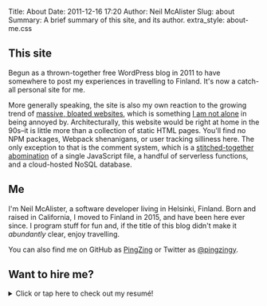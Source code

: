 Title: About
Date: 2011-12-16 17:20
Author: Neil McAlister
Slug: about
Summary: A brief summary of this site, and its author.
extra_style: about-me.css

## This site
Begun as a thrown-together free WordPress blog in 2011 to have somewhere to post my experiences in travelling to Finland. It's now a catch-all personal site for me.

More generally speaking, the site is also my own reaction to the growing trend of [massive, bloated websites](https://idlewords.com/talks/website_obesity.htm), which is something [I am not alone](http://bettermotherfuckingwebsite.com/) in being annoyed by. Architecturally, this website would be right at home in the 90s–it is little more than a collection of static HTML pages. You'll find no NPM packages, Webpack shenanigans, or user tracking silliness here. The only exception to that is the comment system, which is a [stitched-together abomination]({filename}../the-frankenstein-comment-system.md) of a single JavaScript file, a handful of serverless functions, and a cloud-hosted NoSQL database.  


## Me
I'm Neil McAlister, a software developer living in Helsinki, Finland. Born and raised in California, I moved to Finland in 2015, and have been here ever since. I program stuff for fun and, if the title of this blog didn't make it _abundantly_ clear, enjoy travelling.

You can also find me on GitHub as [PingZing](https://github.com/pingzing) or Twitter as [@pingzingy](https://twitter.com/pingzingy).

## Want to hire me?

<details markdown="1">
  <summary>Click or tap here to check out my resumé!</summary>
  <div class="flex-between">
  <div style="align-self:center;">
  <h2>Neil McAlister</h2>
  <h5>Senior Server Software Engineer</h5>
  </div>
  <div class="top-margin">
  <p><a href="https://www.github.com/pingzing"><img src="../images/github.png"/>PingZing</a></p>
  <p><a href="https://www.linkedin.com/in/mcalistern/"><img src="../images/linkedin.png"/>linkedin.com/in/mcalistern</a></p>
  <p><a href="mailto:neil@travelneil.com" target="_blank"><span class="no-link">✉</span>neil@travelneil.com</a></p>
  </div>
  </div>
  <div class="resume-header">
    <h3>About Me</h3>
    <small>(but professionally, this time)</small>
    <hr>
  </div>
  <div markdown="1" style="text-align:justify;">
I'm a skilled software developer with over 7 years of experience in both consulting and product development contexts. I strive to deliver quality work, and care about the craft of software development. I excel at Microsoft technologies and Windows development, and thrive in both the full stack and the cloud. I'm experienced with agile methodologies, and DevOps workflows.

I'm proficient in a number of programming languages. I'm most comfortable in **C#**, **Rust**, and **TypeScript**. I have a great deal of experience with Microsoft's modern XAML-based UI frameworks, including **WPF**, **UWP** and **Xamarin**. Other notable technologies I have experience with include **Azure**, **AWS**, **Entity Framework Core**, **MongoDB**, **Azure Service Fabric**, **ASP.NET Core**, **NestJS**, **NodeJS**, and **Angular** (with the usual smattering of **HTML** and **CSS**).

Outside work, I enjoy hacking on personal projects, reading, weird indie video games, and writing fiction. I'm comfortable with public speaking, and love travelling (at least when there's not a pandemic about).
  </div>
  <div class="resume-header">
    <h3>Work Experience</h3>
    <hr>
  </div>
  <div class="exp-grid" markdown="1">
  <div class="exp-header" markdown="1">
  <h4>F-Secure / WithSecure Oyj</h4>
_Helsinki, Finland_  
**Senior Software Developer**  
May 2021 - Present
  </div>
  <div class="exp-detail" markdown="1">
At F-Secure (now renamed to WithSecure), I was a Senior Software Developer. In this role I was part of a team responsible for the development of a cloud-native product that performed real-time scanning and protection of services such as Microsoft Exchange and OneDrive.

In this position I:

  - Worked extensively with C#, .NET Core/.NET 5+, TypeScript, NodeJS, AWS and MySQL
  - Took ownership of new features or business goals and drove them from concept to delivery
  - Performed a major overhaul of an internal subscription system, requiring significant code changes in all of the team's subprojects
  - Made significant contributions to tooling and code philosophy, such as adopting automated documentation in TypeScript projects, and moving the project as a whole to a mono-repo
  - Regularly on-boarded and mentored new team members
  - Assisted our manager with recruitment by reviewing technical 'homework', and participating in technical interviews
  </div>
  </div>
  <div class="exp-grid" markdown="1">
  <div class="exp-header" markdown="1">
  <h4>Next Games Oyj</h4>
_Helsinki, Finland_  
**Senior Server Software Engineer**  
Jan 2020 - April 2021
  </div>
  <div class="exp-detail" markdown="1">
In my role as a Senior Server Software Engineer at Next Games, I worked as a part of a team responsible for the development and maintenance of the platform that powered the games' online functionality. The platform served multiple games, and thousands of concurrent players.

In this position, I:

 - Worked extensively with C#, .NET Core, Service Fabric and Azure
 - Helped migrate the system from a multi-repo .NET Core 2 setup, to a monorepo and .NET Core 3
 - Extensively reworked the platform's CI system as part of the migration
 - Collaborated with various game teams to address their needs
 - Was part of the regular on-call rota for platform support
  </div>
  </div>
  <div class="exp-grid" markdown="1">
  <div class="exp-header" markdown="1">
  <h4>Futurice Oy</h4>
_Helsinki, Finland_  
**Software Developer**  
Apr 2015 - Jan 2020
  </div>
  <div class="exp-detail" markdown="1">
At Futurice, I was a consultant, and worked on a wide variety of teams and projects. The scope of those projects ranged from small, solo affairs to large teams with userbases in the tens-of-thousands. 

Some of my accomplishments there include:

 - Development and maintenance of a large ASP.NET Core backend that served several hundred thousand requests per day
 - Development of Windows Phone applications for large telecoms
 - Development of multiple cross-platform applications using Xamarin Forms and Unity 3D
 - UWP development for apps with user bases in the 10,000 range
 - Frequent, close collaboration with clients and stakeholders
 - Technical blogging and public speaking
  </div>
  </div>
  <div class="exp-grid" markdown="1">
  <div class="exp-header" markdown="1">
  <h4>Avadine</h4>
_Bakersfield, CA, USA_  
**Software Engineer**  
Jun 2013 - Apr 2015
  </div>
  <div class="exp-detail" markdown="1">
At Avadine, I worked in close collaboration with clients and stakeholders at various levels. 

In this role, I:

 - Rewrote a WPF application with frequent stakeholder input
 - Introduced version control to semi-technical clients' workflow
 - Modernized an ASP.NET Web Forms application
  </div>
  </div>
  <div class="exp-grid" markdown="1">
  <div class="exp-header" markdown="1">
  <h4>Zindagi Games</h4>
_Camarillo, CA, USA_  
**Quality Assurance**  
May 2012 - May 2013
  </div>
  <div class="exp-detail" markdown="1">
At Zindagi, I was a games tester for console and mobile games. 

Responsibilities included:

 - Manual testing of the games
 - Communicating issues to developers and producers
 - Managing the issues backlog
  </div>
  </div>
  <div class="resume-header" markdown="1">
  <h3>Education & Certifications</h3>
  <hr>
  </div>
  <div class="flex-around" markdown="1">
  <div markdown="1">
  <h4>B.Sc. Computer Science</h4>
_California State University Channel Islands_  
2008-2013
  </div>
  <div markdown="1">
  <h4>Microsoft Certified Azure Developer Associate</h4>
_Obtained June 30, 2020_  
_Valid through June 30, 2023_
  </div>
  </div>
  <div class="resume-header">
    <h3>Projects</h3>
    <hr>
  </div>
  <div markdown="1">
  <a class="project-header" href="https://github.com/pingzing/trippit/"><h5>Trippit</h5></a>
  <div class="project-subheader">Creator</div>
  <div class="project-subheader">https://github.com/pingzing/trippit/</div>
<p></p>

Trippit is a journey planner for the greater Helsinki metro area. It hooks into city-provided APIs, and is written as a UWP app. I attempted to follow best practices in MVVM architecture and overall design.

It was originally meant to be a phone-first app with desktop capabilities, but then Windows 10 Mobile went the way of the dodo. It's probably my most complete application, though it never found much success due to the abrupt death of its target platform.
  </div>
  <div markdown="1">
  <a class="project-header" href="https://github.com/pingzing/solenecyoa"><h5>Solene</h5></a>
  <div class="project-subheader">Creator</div>
  <div class="project-subheader">https://github.com/pingzing/solenecyoa</div>

Solene is a text-based choose-your-own-adventure game. This was a project undertaken as a creative exercise, and an attempt to see if I could make a monorepo project using .NET from top to bottom. I'm happy to say that I was!

It's a full-stack .NET application. It uses Xamarin.Forms for the Android and UWP applications, Azure Functions as a serverless backend, and has a pure-UWP admin client. One big advantage of the shared stack was the ability to share data models, and even some business logic between all the components.
  </div>
  <div markdown="1">
  <a class="project-header" href="https://github.com/pingzing/scannit-core"><h5>Scannit</h5></a>
  <div class="project-subheader">Creator</div>
  <div class="project-subheader">https://github.com/pingzing/scannit-core</div>

Scannit is a Rust-based library for reading NFC-based travel cards used by Helsinki Regional Transport in the greater Helsinki area. 

It has a C-based FFI that any other language that can "speak C" is capable of interfacing with. It also has C# bindings in the form of [ScannitSharp](https://github.com/pingzing/ScannitSharp) (`https://github.com/pingzing/ScannitSharp`), and an unfinished Android app implemented in Xamarin Forms in the form of [Scannit](https://github.com/pingzing/Scannit) (`https://github.com/pingzing/Scannit`).
  </div>
  <div markdown="1">
  <a class="project-header" href="https://github.com/pingzing/peep"><h5>Peep</h5></a>
  <div class="project-subheader">Creator</div>
  <div class="project-subheader">https://github.com/pingzing/peep</div>
A tiny WPF and Win32 application that registers a global hotkey which, when pressed, pops up a small chromeless window, which plays a cute animation of a bat pony squeaking at the user. Created entirely for fun, and because it was cute.
  </div>

</details>